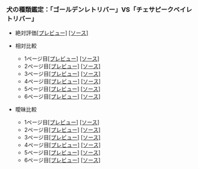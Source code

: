 ### 犬の種類鑑定：「ゴールデンレトリバー」VS「チェサピークベイレトリバー」

- 絶対評価[[プレビュー]](https://blog.henryfren.ch/pages/dog-abs) [[ソース]](https://raw.githubusercontent.com/zchenry/pages/master/dog-abs.html)

- 相対比較
  - 1ページ目[[プレビュー]](https://blog.henryfren.ch/pages/dog-pos-1) [[ソース]](https://raw.githubusercontent.com/zchenry/pages/master/dog-pos-1.html)
  - 2ページ目[[プレビュー]](https://blog.henryfren.ch/pages/dog-pos-2) [[ソース]](https://raw.githubusercontent.com/zchenry/pages/master/dog-pos-2.html)
  - 3ページ目[[プレビュー]](https://blog.henryfren.ch/pages/dog-pos-3) [[ソース]](https://raw.githubusercontent.com/zchenry/pages/master/dog-pos-3.html)
  - 4ページ目[[プレビュー]](https://blog.henryfren.ch/pages/dog-pos-4) [[ソース]](https://raw.githubusercontent.com/zchenry/pages/master/dog-pos-4.html)
  - 5ページ目[[プレビュー]](https://blog.henryfren.ch/pages/dog-pos-5) [[ソース]](https://raw.githubusercontent.com/zchenry/pages/master/dog-pos-5.html)
  - 6ページ目[[プレビュー]](https://blog.henryfren.ch/pages/dog-pos-6) [[ソース]](https://raw.githubusercontent.com/zchenry/pages/master/dog-pos-6.html)

- 曖昧比較
  - 1ページ目[[プレビュー]](https://blog.henryfren.ch/pages/dog-amb-1) [[ソース]](https://raw.githubusercontent.com/zchenry/pages/master/dog-amb-1.html)
  - 2ページ目[[プレビュー]](https://blog.henryfren.ch/pages/dog-amb-2) [[ソース]](https://raw.githubusercontent.com/zchenry/pages/master/dog-amb-2.html)
  - 3ページ目[[プレビュー]](https://blog.henryfren.ch/pages/dog-amb-3) [[ソース]](https://raw.githubusercontent.com/zchenry/pages/master/dog-amb-3.html)
  - 4ページ目[[プレビュー]](https://blog.henryfren.ch/pages/dog-amb-4) [[ソース]](https://raw.githubusercontent.com/zchenry/pages/master/dog-amb-4.html)
  - 5ページ目[[プレビュー]](https://blog.henryfren.ch/pages/dog-amb-5) [[ソース]](https://raw.githubusercontent.com/zchenry/pages/master/dog-amb-5.html)
  - 6ページ目[[プレビュー]](https://blog.henryfren.ch/pages/dog-amb-6) [[ソース]](https://raw.githubusercontent.com/zchenry/pages/master/dog-amb-6.html)

